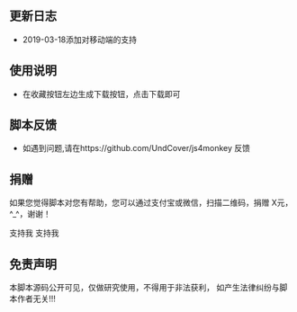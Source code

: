 ## 更新日志
* 2019-03-18添加对移动端的支持

## 使用说明
* 在收藏按钮左边生成下载按钮，点击下载即可

## 脚本反馈
* 如遇到问题,请在https://github.com/UndCover/js4monkey 反馈
## 捐赠
如果您觉得脚本对您有帮助，您可以通过支付宝或微信，扫描二维码，捐赠 X元，^_^，谢谢！

支持我 支持我

## 免责声明
本脚本源码公开可见，仅做研究使用，不得用于非法获利， 如产生法律纠纷与脚本作者无关!!!
